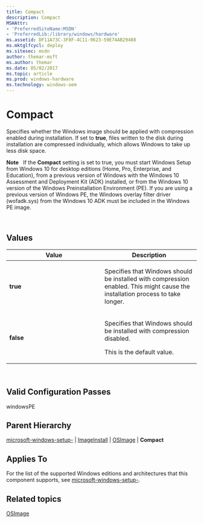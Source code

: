 ```yaml
---
title: Compact
description: Compact
MSHAttr:
- 'PreferredSiteName:MSDN'
- 'PreferredLib:/library/windows/hardware'
ms.assetid: DF11A73C-3F8F-4C11-9623-59E74AB29488
ms.mktglfcycl: deploy
ms.sitesec: msdn
author: themar-msft
ms.author: themar
ms.date: 05/02/2017
ms.topic: article
ms.prod: windows-hardware
ms.technology: windows-oem
---
```


# Compact


Specifies whether the Windows image should be applied with compression enabled during installation. If set to **true**, files written to the disk during installation are compressed individually, which allows Windows to take up less disk space.

**Note**  
If the **Compact** setting is set to true, you must start Windows Setup from Windows 10 for desktop editions (Home, Pro, Enterprise, and Education), from a previous version of Windows with the Windows 10 Assessment and Deployment Kit (ADK) installed, or from the Windows 10 version of the Windows Preinstallation Environment (PE). If you are using a previous version of Windows PE, the Windows overlay filter driver (wofadk.sys) from the Windows 10 ADK must be included in the Windows PE image.

 

## Values


<table>
<colgroup>
<col width="50%" />
<col width="50%" />
</colgroup>
<thead>
<tr class="header">
<th>Value</th>
<th>Description</th>
</tr>
</thead>
<tbody>
<tr class="odd">
<td><p><strong>true</strong></p></td>
<td><p>Specifies that Windows should be installed with compression enabled. This might cause the installation process to take longer.</p></td>
</tr>
<tr class="even">
<td><p><strong>false</strong></p></td>
<td><p>Specifies that Windows should be installed with compression disabled.</p>
<p>This is the default value.</p></td>
</tr>
</tbody>
</table>

 

## Valid Configuration Passes


windowsPE

## Parent Hierarchy


[microsoft-windows-setup-](microsoft-windows-setup.md) | [ImageInstall](microsoft-windows-setup-imageinstall.md) | [OSImage](microsoft-windows-setup-imageinstall-osimage.md) | **Compact**

## Applies To


For the list of the supported Windows editions and architectures that this component supports, see [microsoft-windows-setup-](microsoft-windows-setup.md).

## Related topics


[OSImage](microsoft-windows-setup-imageinstall-osimage.md)

 

 







